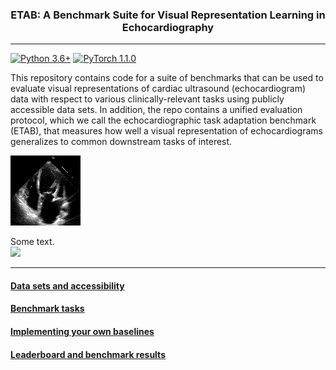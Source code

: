 <h3 align="center">
    <b> ETAB: A Benchmark Suite for Visual Representation Learning in Echocardiography </b>
</h3>

---------------

[![Python 3.6+](https://img.shields.io/badge/Platform-Python%203.6-blue.svg)](https://www.python.org/)
[![PyTorch 1.1.0](https://img.shields.io/badge/Implementation-Pytorch-brightgreen.svg)](https://pytorch.org/)

This repository contains code for a suite of benchmarks that can be used to evaluate visual representations of cardiac ultrasound (echocardiogram) data with respect to various clinically-relevant tasks using publicly accessible data sets. In addition, the repo contains a unified evaluation protocol, which we call the echocardiographic task adaptation benchmark (ETAB), that measures how well a visual representation of echocardiograms generalizes to common downstream tasks of interest.

![Flowers](/assets/echo_movie.gif)

<div class="row">
  <div class="col-md-8" markdown="1">
  Some text.
  </div>
  <div class="col-md-4" markdown="1">
  <!-- ![Alt Text](../img/folder/blah.jpg) -->
  <img height="600px" class="center-block" src="../assets/echo_movie.gif">
  </div>
</div>

---------------

#### [Data sets and accessibility](documentation/data_access.md)

#### [Benchmark tasks](documentation/benchmark_tasks.md)

#### [Implementing your own baselines](documentation/implementing_baselines.md)

#### [Leaderboard and benchmark results](documentation/leaderboard.md)

